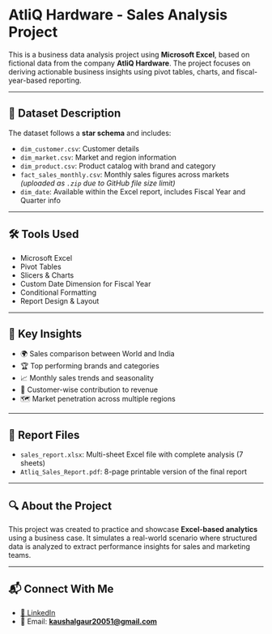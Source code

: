 # AtliQ Hardware - Sales Analysis Project

This is a business data analysis project using **Microsoft Excel**, based on fictional data from the company **AtliQ Hardware**. The project focuses on deriving actionable business insights using pivot tables, charts, and fiscal-year-based reporting.

---

## 📁 Dataset Description

The dataset follows a **star schema** and includes:

- `dim_customer.csv`: Customer details  
- `dim_market.csv`: Market and region information  
- `dim_product.csv`: Product catalog with brand and category  
- `fact_sales_monthly.csv`: Monthly sales figures across markets *(uploaded as `.zip` due to GitHub file size limit)*  
- `dim_date`: Available within the Excel report, includes Fiscal Year and Quarter info  

---

## 🛠 Tools Used

- Microsoft Excel  
- Pivot Tables  
- Slicers & Charts  
- Custom Date Dimension for Fiscal Year  
- Conditional Formatting  
- Report Design & Layout  

---

## 🧠 Key Insights

- 🌍 Sales comparison between World and India  
- 🏆 Top performing brands and categories  
- 📈 Monthly sales trends and seasonality  
- 📌 Customer-wise contribution to revenue  
- 🗺️ Market penetration across multiple regions  

---

## 📄 Report Files

- `sales_report.xlsx`: Multi-sheet Excel file with complete analysis (7 sheets)  
- `Atliq_Sales_Report.pdf`: 8-page printable version of the final report  

---

## 🔍 About the Project

This project was created to practice and showcase **Excel-based analytics** using a business case. It simulates a real-world scenario where structured data is analyzed to extract performance insights for sales and marketing teams.

---

## 📬 Connect With Me

- [🔗 LinkedIn](https://www.linkedin.com/in/kaushalgaur20051/)  
- 📧 Email: **kaushalgaur20051@gmail.com**
